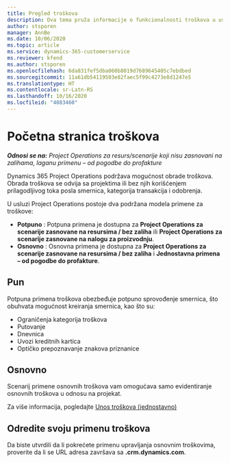 ```yaml
---
title: Pregled troškova
description: Ova tema pruža informacije o funkcionalnosti troškova u usluzi Project Operations.
author: stsporen
manager: AnnBe
ms.date: 10/06/2020
ms.topic: article
ms.service: dynamics-365-customerservice
ms.reviewer: kfend
ms.author: stsporen
ms.openlocfilehash: 6da831fef5dba060b8019d7689645405c7ebdbed
ms.sourcegitcommit: 11a61db54119503e82faec5f99c4273e8d1247e5
ms.translationtype: HT
ms.contentlocale: sr-Latn-RS
ms.lasthandoff: 10/16/2020
ms.locfileid: "4083460"
---
```

# <a name="expense-home-page"></a>Početna stranica troškova

_**Odnosi se na:** Project Operations za resurs/scenarije koji nisu zasnovani na zalihama, laganu primenu – od pogodbe do profakture_


Dynamics 365 Project Operations podržava mogućnost obrade troškova. Obrada troškova se odvija sa projektima ili bez njih korišćenjem prilagodljivog toka posla smernica, kategorija transakcija i odobrenja.

U usluzi Project Operations postoje dva podržana modela primene za troškove: 

- **Potpuno** : Potpuna primena je dostupna za **Project Operations za scenarije zasnovane na resursima / bez zaliha** ili **Project Operations za scenarije zasnovane na nalogu za proizvodnju**.
- **Osnovno** : Osnovna primena je dostupna za **Project Operations za scenarije zasnovane na resursima / bez zaliha** i **Jednostavna primena – od pogodbe do profakture**.

## <a name="full"></a>Pun 
Potpuna primena troškova obezbeđuje potpuno sprovođenje smernica, što obuhvata mogućnost kreiranja smernica, kao što su:

  - Ograničenja kategorija troškova
  - Putovanje
  - Dnevnica
  - Uvozi kreditnih kartica
  - Optičko prepoznavanje znakova priznanice

## <a name="basic"></a>Osnovno 
Scenarij primene osnovnih troškova vam omogućava samo evidentiranje osnovnih troškova u odnosu na projekat. 

Za više informacija, pogledajte [Unos troškova (jednostavno)](basic-expense.md)

## <a name="determine-your-expense-deployment"></a>Odredite svoju primenu troškova
Da biste utvrdili da li pokrećete primenu upravljanja osnovnim troškovima, proverite da li se URL adresa završava sa **.crm.dynamics.com**. 
